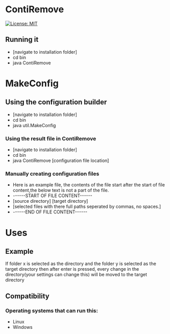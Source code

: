 # ContiRemove
[![License: MIT](https://img.shields.io/badge/License-MIT-yellow.svg)](https://opensource.org/licenses/MIT)
## Running it
* [navigate to installation folder]
* cd bin
* java ContiRemove
# MakeConfig
## Using the configuration builder
* [navigate to installation folder]
* cd bin
* java util.MakeConfig
### Using the result file in ContiRemove
* [navigate to installation folder]
* cd bin
* java ContiRemove [configuration file location]
### Manually creating configuration files
* Here is an example file, the contents of the file start after the start of file content,the below text is not a part of the file.
* ------START OF FILE CONTENT------
* [source directory] [target directory]
* [selected files with there full paths seperated by commas, no spaces.]
* ------END OF FILE CONTENT------
# Uses
## Example
 If folder x is selected as the directory and the folder y is selected as the target directory then after enter is pressed, every change in the directory(your settings can change this) will be moved to the target directory
## Compatibility
### Operating systems that can run this:
* Linux
* Windows
